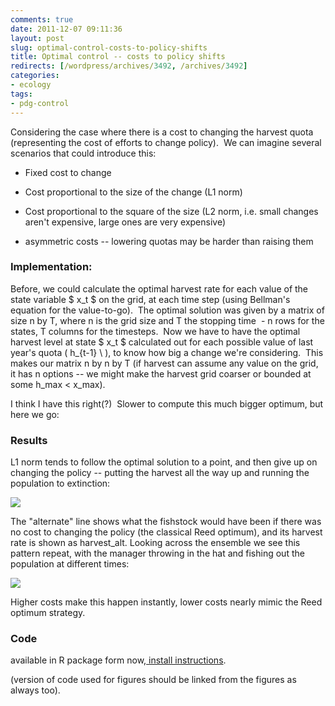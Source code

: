 ```yaml
---
comments: true
date: 2011-12-07 09:11:36
layout: post
slug: optimal-control-costs-to-policy-shifts
title: Optimal control -- costs to policy shifts
redirects: [/wordpress/archives/3492, /archives/3492]
categories:
- ecology
tags:
- pdg-control
---
```


Considering the case where there is a cost to changing the harvest quota (representing the cost of efforts to change policy).  We can imagine several scenarios that could introduce this:



	
  * Fixed cost to change

	
  * Cost proportional to the size of the change (L1 norm)

	
  * Cost proportional to the square of the size (L2 norm, i.e. small changes aren't expensive, large ones are very expensive)

	
  * asymmetric costs -- lowering quotas may be harder than raising them




### Implementation:


Before, we could calculate the optimal harvest rate for each value of the state variable $ x_t $ on the grid, at each time step (using Bellman's equation for the value-to-go).  The optimal solution was given by a matrix of size n by T, where n is the grid size and T the stopping time  - n rows for the states, T columns for the timesteps.  Now we have to have the optimal harvest level at state $ x_t $ calculated out for each possible value of last year's quota \( h_{t-1} \ ), to know how big a change we're considering.  This makes our matrix n by n by T (if harvest can assume any value on the grid, it has n options -- we might make the harvest grid coarser or bounded at some h_max < x_max).

I think I have this right(?)  Slower to compute this much bigger optimum, but here we go:


### Results


L1 norm tends to follow the optimal solution to a point, and then give up on changing the policy -- putting the harvest all the way up and running the population to extinction:

![]( http://farm8.staticflickr.com/7150/6470200593_06f074a462_o.png )


The "alternate" line shows what the fishstock would have been if there was no cost to changing the policy (the classical Reed optimum), and its harvest rate is shown as harvest_alt. Looking across the ensemble we see this pattern repeat, with the manager throwing in the hat and fishing out the population at different times:

![]( http://farm8.staticflickr.com/7023/6472332667_f75a3ccda6_o.png )


Higher costs make this happen instantly, lower costs nearly mimic the Reed optimum strategy.


### Code


available in R package form now,[ install instructions](https://github.com/cboettig/pdg_control).

(version of code used for figures should be linked from the figures as always too).
